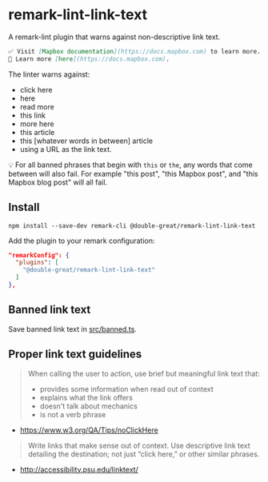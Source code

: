 # remark-lint-link-text

A remark-lint plugin that warns against non-descriptive link text.

```md
✅ Visit [Mapbox documentation](https://docs.mapbox.com) to learn more.
🚫 Learn more [here](https://docs.mapbox.com).
```

The linter warns against:

- click here
- here
- read more
- this link
- more here
- this article
- this [whatever words in between] article
- using a URL as the link text.

💡 For all banned phrases that begin with `this` or `the`, any words that come between will also fail. For example "this post", "this Mapbox post", and "this Mapbox blog post" will all fail.

## Install

```
npm install --save-dev remark-cli @double-great/remark-lint-link-text
```

Add the plugin to your remark configuration:

```json
"remarkConfig": {
  "plugins": [
    "@double-great/remark-lint-link-text"
  ]
},
```

## Banned link text

Save banned link text in [src/banned.ts](src/banned.ts).

## Proper link text guidelines

> When calling the user to action, use brief but meaningful link text that:
>
> - provides some information when read out of context
> - explains what the link offers
> - doesn't talk about mechanics
> - is not a verb phrase

- https://www.w3.org/QA/Tips/noClickHere

> Write links that make sense out of context. Use descriptive link text detailing the destination; not just “click here,” or other similar phrases.

- http://accessibility.psu.edu/linktext/
